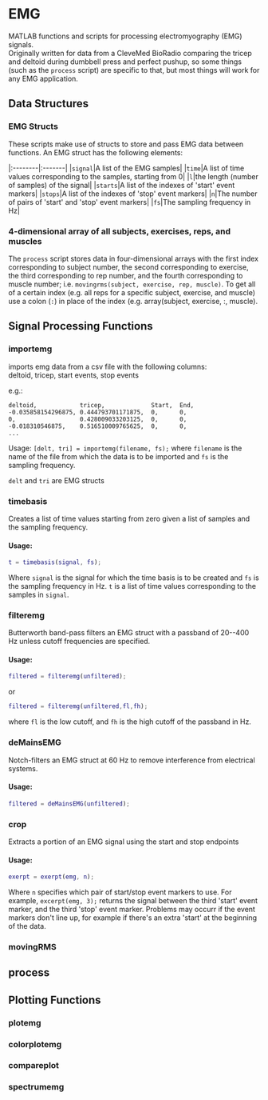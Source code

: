 # EMG
MATLAB functions and scripts for processing electromyography (EMG) signals.  
Originally written for data from a CleveMed BioRadio comparing the tricep and 
deltoid during dumbbell press and perfect pushup, so some things (such as the 
`process` script) are specific to that, but most things will work for any EMG 
application.  

## Data Structures
### EMG Structs
These scripts make use of structs to store and pass EMG data between functions. 
An EMG struct has the following elements:  

|:--------|:-------|
|`signal`|A list of the EMG samples|
|`time`|A list of time values corresponding to the samples, starting from 0|
|`l`|the length (number of samples) of the signal|
|`starts`|A list of the indexes of 'start' event markers|
|`stops`|A list of the indexes of 'stop' event markers|
|`n`|The number of pairs of 'start' and 'stop' event markers|
|`fs`|The sampling frequency in Hz|

### 4-dimensional array of all subjects, exercises, reps, and muscles
The `process` script stores data in four-dimensional arrays with the first 
index corresponding to subject number, the second corresponding to exercise, the
third corresponding to rep number, and the fourth corresponding to muscle 
number; i.e. `movingrms(subject, exercise, rep, muscle)`.  To get all of a 
certain index (e.g. all reps for a specific subject, exercise, and muscle) use 
a colon (`:`) in place of the index (e.g. array(subject, exercise, :, muscle).  

## Signal Processing Functions
### importemg
imports emg data from a csv file with the following columns:  
deltoid, tricep, start events, stop events

e.g.: 
```
deltoid,            tricep,             Start,  End,
-0.035858154296875, 0.444793701171875,  0,      0,
0,                  0.428009033203125,  0,      0,
-0.018310546875,    0.516510009765625,  0,      0,
...
```

Usage: `[delt, tri] = importemg(filename, fs);` where `filename` is the name of the 
file from which the data is to be imported and `fs` is the sampling frequency.  

`delt` and `tri` are EMG structs

### timebasis
Creates a list of time values starting from zero given a list of samples and the
sampling frequency.  

#### Usage: 
```matlab
t = timebasis(signal, fs);
```
Where `signal` is the signal for which the time basis is to be created and `fs` 
is the sampling frequency in Hz.  `t` is a list of time values corresponding to 
the samples in `signal`.  

### filteremg
Butterworth band-pass filters an EMG struct with a passband of 20--400 Hz 
unless cutoff frequencies are specified.  
#### Usage: 
```matlab
filtered = filteremg(unfiltered);
```
or
```matlab
filtered = filteremg(unfiltered,fl,fh);
```
where `fl` is the low cutoff, and `fh` is the high cutoff of the passband in Hz.

### deMainsEMG
Notch-filters an EMG struct at 60 Hz to remove interference from electrical 
systems.  

#### Usage: 
```matlab
filtered = deMainsEMG(unfiltered);
```

### crop
Extracts a portion of an EMG signal using the start and stop endpoints
#### Usage:
```matlab
exerpt = exerpt(emg, n);
```
Where `n` specifies which pair of start/stop event markers to use.  For example,
`excerpt(emg, 3);` returns the signal between the third 'start' event marker, 
and the third 'stop' event marker.  Problems may occurr if the event markers 
don't line up, for example if there's an extra 'start' at the beginning of the 
data.  

### movingRMS

## process

## Plotting Functions
### plotemg

### colorplotemg

### compareplot

### spectrumemg

